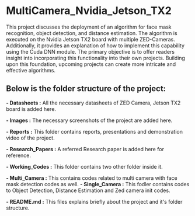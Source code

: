 # MultiCamera_Nvidia_Jetson_TX2

This project discusses the deployment of an algorithm for face mask recognition, object detection, and distance estimation. The algorithm is executed on the Nvidia Jetson TX2 board with multiple ZED-Cameras. Additionally, it provides an explanation of how to implement this capability using the Cuda DNN module. The primary objective is to offer readers insight into incorporating this functionality into their own projects. Building upon this foundation, upcoming projects can create more intricate and effective algorithms.

## Below is the folder structure of the project:

**- Datasheets :** All the necessary datasheets of ZED Camera, Jetson TX2 board is added here.

**- Images :** The necessary screenshots of the project are added here.

**- Reports :** This folder contains reports, presentations and demonstration video of the project.

**- Research_Papers :** A referred Research paper is added here for reference.

**- Working_Codes :** This folder contains two other folder inside it.

**- Multi_Camera :** This contains codes related to multi camera with face mask detection codes as well.
**- Single_Camera :** This fodler contains codes to Object Detection, Distance Estimation and Zed camera init codes.
 
**- README.md :** This files explains briefly about the project and it's folder structure.
